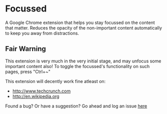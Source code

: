 Focussed
===============

A Google Chrome extension that helps you stay focussed on the content that matter. Reduces the opacity of the non-important content automatically to keep you away from distractions.

Fair Warning
----------------
This extension is very much in the very initial stage, and may unfocus some important content also! To toggle the focussed's functionality on such pages, press "Ctrl+~"

This extension will decently work fine atleast on:
- http://www.techcrunch.com
- http://en.wikipedia.org

Found a bug? Or have a suggestion? Go ahead and log an issue [here](https://github.com/saich/focussed/issues)